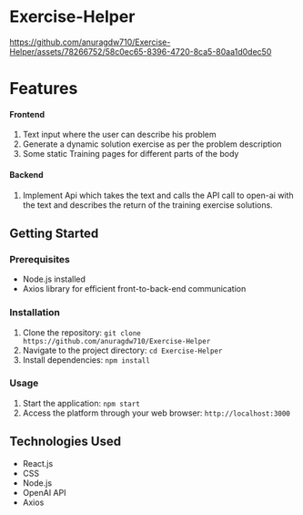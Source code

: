 # Exercise-Helper


https://github.com/anuragdw710/Exercise-Helper/assets/78266752/58c0ec65-8396-4720-8ca5-80aa1d0dec50


# Features
#### Frontend
1. Text input where the user can describe his problem
2. Generate a dynamic solution exercise as per the problem description
3. Some static Training pages for different parts of the body
#### Backend
1. Implement Api which takes the text and
calls the API call to open-ai with the text and describes the return of the training exercise solutions.


## Getting Started

### Prerequisites

- Node.js installed
- Axios library for efficient front-to-back-end communication

### Installation

1. Clone the repository: `git clone https://github.com/anuragdw710/Exercise-Helper`
2. Navigate to the project directory: `cd Exercise-Helper`
3. Install dependencies: `npm install`

### Usage

1. Start the application: `npm start`
2. Access the platform through your web browser: `http://localhost:3000`

## Technologies Used

- React.js
- CSS
- Node.js
- OpenAI API
- Axios
